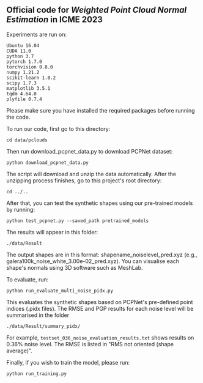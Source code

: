 
## Official code for _Weighted Point Cloud Normal Estimation_ in ICME 2023

Experiments are run on:

```
Ubuntu 16.04
CUDA 11.0
python 3.7
pytorch 1.7.0
torchvision 0.8.0
numpy 1.21.2
scikit-learn 1.0.2
scipy 1.7.3
matplotlib 3.5.1
tqdm 4.64.0
plyfile 0.7.4
```

Please make sure you have installed the required packages before running the code.

To run our code, first go to this directory:
```
cd data/pclouds
```

Then run download_pcpnet_data.py to download PCPNet dataset:
```
python download_pcpnet_data.py
```

The script will download and unzip the data automatically. After the unzipping process finishes, go to this project's root directory:
```
cd ../..
```


After that, you can test the synthetic shapes using our pre-trained models by running:
```
python test_pcpnet.py --saved_path pretrained_models
```
The results will appear in this folder:
```
./data/Result
```
The output shapes are in this format: shapename_noiselevel_pred.xyz (e.g., galera100k_noise_white_3.00e-02_pred.xyz). You can visualise each shape's normals using 3D software such as MeshLab.



To evaluate, run:
```
python run_evaluate_multi_noise_pidx.py
```

This evaluates the synthetic shapes based on PCPNet's pre-defined point indices (.pidx files). The RMSE and PGP results for each noise level will be summarised in the folder
```
./data/Result/summary_pidx/
```
For example, ```testset_036_noise_evaluation_results.txt``` shows results on 0.36% noise level. The RMSE is listed in "RMS not oriented (shape average)".


Finally, if you wish to train the model, please run:

```python run_training.py```





